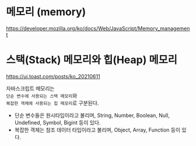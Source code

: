 # 메모리 (memory)

https://developer.mozilla.org/ko/docs/Web/JavaScript/Memory_management

# 스택(Stack) 메모리와 힙(Heap) 메모리

https://ui.toast.com/posts/ko_20210611

자바스크립트 메모리는  
`단순 변수에 사용되는 스택 메모리`와  
`복잡한 객체에 사용되는 힙 메모리`로 구분된다.

- 단순 변수들은 원시타입이라고 불리며, String, Number, Boolean, Null, Undefined, Symbol, Bigint 등이 있다.
- 복잡한 객체는 참조 데이터 타입이라고 불리며, Object, Array, Function 등이 있다.
